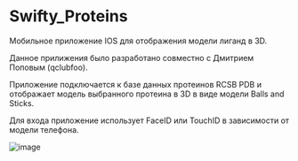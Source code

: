 # Swifty_Proteins
Мобильное приложение IOS для отображения модели лиганд в 3D.

Данное прилижения было разработано совместно с Дмитрием Поповым (qclubfoo).

Приложение подключается к базе данных протеинов RCSB PDB и отображает модель выбранного протеина в 3D в виде модели Balls and Sticks.

Для входа приложение использует FaceID или TouchID в зависимости от модели телефона.

![image](https://github.com/MixFon/Swifty_Proteins/blob/master/image/Swifty_Protein.gif)
